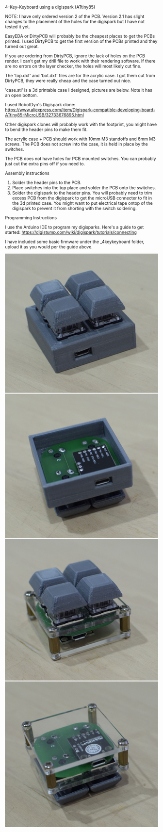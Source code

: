 4-Key-Keyboard using a digispark (ATtiny85)

NOTE: I have only ordered version 2 of the PCB. Version 2.1 has slight changes to the placement of the holes for the digispark but I have not tested it yet.

EasyEDA or DirtyPCB will probably be the cheapest places to get the PCBs printed. I used DirtyPCB to get the first version of the PCBs printed and they turned out great.

If you are ordering from DirtyPCB, ignore the lack of holes on the PCB render. I can't get my drill file to work with their rendering software. If there are no errors on the layer checker, the holes will most likely cut fine.

The 'top.dxf' and 'bot.dxf' files are for the acrylic case. I got them cut from DirtyPCB, they were really cheap and the case turned out nice.

'case.stl' is a 3d printable case I designed, pictures are below. Note it has an open bottom.

I used RobotDyn's Digispark clone: https://www.aliexpress.com/item/Digispark-compatible-developing-board-ATtiny85-MicroUSB/32733676895.html

Other digispark clones will probably work with the footprint, you might have to bend the header pins to make them fit.

The acrylic case + PCB should work with 10mm M3 standoffs and 6mm M3 screws. The PCB does not screw into the case, it is held in place by the switches.

The PCB does not have holes for PCB mounted switches. You can probably just cut the extra pins off if you need to.

Assembly instructions

1. Solder the header pins to the PCB.
2. Place switches into the top place and solder the PCB onto the switches.
3. Solder the digispark to the header pins. You will probably need to trim excess PCB from the digispark to get the microUSB connecter to    fit in the 3d printed case. You might want to put electrical tape ontop of the digispark to prevent it from shorting with the switch      soldering.


Programming Instructions

I use the Arduino IDE to program my digisparks.
Here's a guide to get started: https://digistump.com/wiki/digispark/tutorials/connecting

I have included some basic firmware under the _4keykeyboard folder, upload it as you would per the guide above.




![alt text](https://github.com/LittleJono/4-key-keyboard/blob/master/Photos/_DSC0076.JPG)
![alt text](https://github.com/LittleJono/4-key-keyboard/blob/master/Photos/_DSC0078.JPG)
![alt text](https://github.com/LittleJono/4-key-keyboard/blob/master/Photos/_DSC0083.JPG)
![alt text](https://github.com/LittleJono/4-key-keyboard/blob/master/Photos/_DSC0086.JPG)

